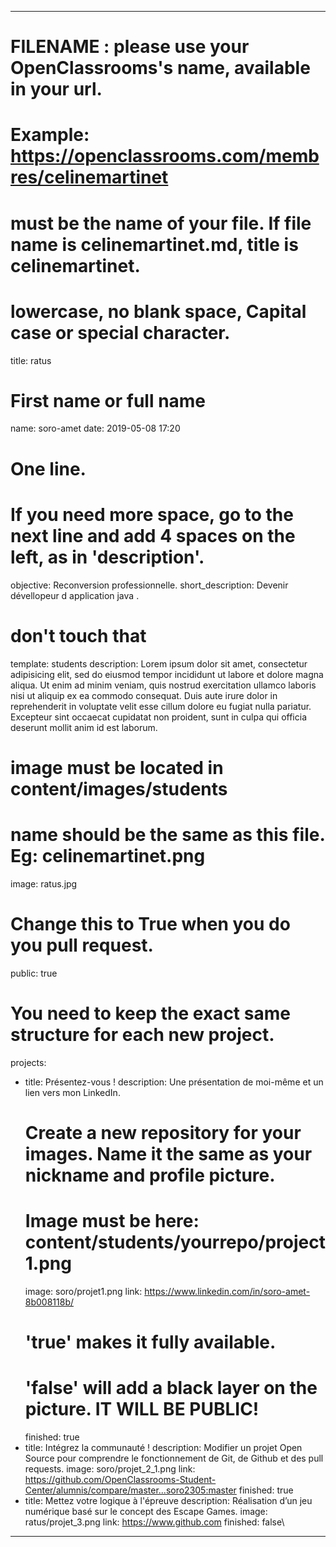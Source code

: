 ---

# FILENAME : please use your OpenClassrooms's name, available in your url.
# Example: https://openclassrooms.com/membres/celinemartinet
# must be the name of your file. If file name is celinemartinet.md, title is celinemartinet.
# lowercase, no blank space, Capital case or special character.
title: ratus

# First name or full name
name: soro-amet
date: 2019-05-08 17:20

# One line.
# If you need more space, go to the next line and add 4 spaces on the left, as in 'description'.
objective: Reconversion professionnelle.
short_description: Devenir dévellopeur d application java .

# don't touch that
template: students
description:
    Lorem ipsum dolor sit amet, consectetur adipisicing elit, sed do eiusmod
    tempor incididunt ut labore et dolore magna aliqua. Ut enim ad minim veniam,
    quis nostrud exercitation ullamco laboris nisi ut aliquip ex ea commodo
    consequat. Duis aute irure dolor in reprehenderit in voluptate velit esse
    cillum dolore eu fugiat nulla pariatur. Excepteur sint occaecat cupidatat non
    proident, sunt in culpa qui officia deserunt mollit anim id est laborum.

# image must be located in content/images/students
# name should be the same as this file. Eg: celinemartinet.png
image: ratus.jpg

# Change this to True when you do you pull request.
public: true

# You need to keep the exact same structure for each new project.
projects:
  - title: Présentez-vous !
    description: Une présentation de moi-même et un lien vers mon LinkedIn.
    # Create a new repository for your images. Name it the same as your nickname and profile picture.
    # Image must be here: content/students/yourrepo/project1.png
    image: soro/projet1.png
    link: https://www.linkedin.com/in/soro-amet-8b008118b/
    # 'true' makes it fully available.
    # 'false' will add a black layer on the picture. IT WILL BE PUBLIC!
    finished: true
  - title: Intégrez la communauté !
    description: Modifier un projet Open Source pour comprendre le fonctionnement de Git, de Github et des pull requests. 
    image: soro/projet_2_1.png
    link: https://github.com/OpenClassrooms-Student-Center/alumnis/compare/master...soro2305:master
    finished: true
  - title:  Mettez votre logique à l'épreuve
    description: Réalisation d’un jeu numérique basé sur le concept des Escape Games.
    image: ratus/projet_3.png
    link: https://www.github.com
    finished: false\
   ---